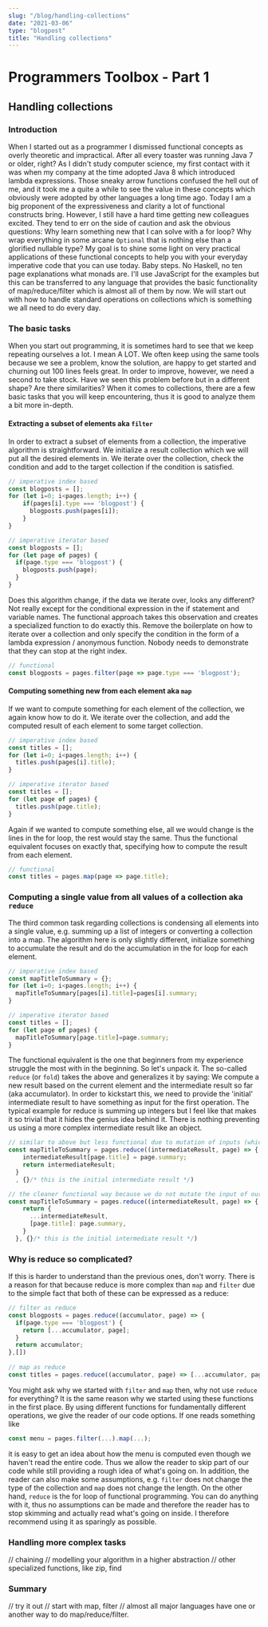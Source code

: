 ```yaml
---
slug: "/blog/handling-collections"
date: "2021-03-06"
type: "blogpost"
title: "Handling collections"
---
```


# Programmers Toolbox - Part 1
## Handling collections 
### Introduction

When I started out as a programmer I dismissed functional concepts as overly theoretic and impractical. After all every toaster was running Java 7 or older, right? As I didn't study computer science, my first contact with it was when my company at the time adopted Java 8 which introduced lambda expressions. Those sneaky arrow functions confused the hell out of me, and it took me a quite a while to see the value in these concepts which obviously were adopted by other languages a long time ago.
Today I am a big proponent of the expressiveness and clarity a lot of functional constructs bring. However, I still have a hard time getting new colleagues excited. They tend to err on the side of caution and ask the obvious questions: Why learn something new that I can solve with a for loop? Why wrap everything in some arcane `Optional` that is nothing else than a glorified nullable type?
My goal is to shine some light on very practical applications of these functional concepts to help you with your everyday imperative code that you can use today. Baby steps. No Haskell, no ten page explanations what monads are. I'll use JavaScript for the examples but this can be transferred to any language that provides the basic functionality of map/reduce/filter which is almost all of them by now.
We will start out with how to handle standard operations on collections which is something we all need to do every day.

### The basic tasks
When you start out programming, it is sometimes hard to see that we keep repeating ourselves a lot. I mean A LOT. We often keep using the same tools because we see a problem, know the solution, are happy to get started and churning out 100 lines feels great. 
In order to improve, however, we need a second to take stock. Have we seen this problem before but in a different shape? Are there similarities? When it comes to collections, there are a few basic tasks that you will keep encountering, thus it is good to analyze them a bit more in-depth.

#### Extracting a subset of elements aka `filter`
In order to extract a subset of elements from a collection, the imperative algorithm is straightforward. We initialize a result collection which we will put all the desired elements in. We iterate over the collection, check the condition and add to the target collection if the condition is satisfied.
```javascript
// imperative index based
const blogposts = [];
for (let i=0; i<pages.length; i++) {
	if(pages[i].type === 'blogpost') {
	  blogposts.push(pages[i]);
    }
}

// imperative iterator based
const blogposts = [];
for (let page of pages) {
  if(page.type === 'blogpost') {
    blogposts.push(page);
  }
}
```
Does this algorithm change, if the data we iterate over, looks any different? Not really except for the conditional expression in the if statement and variable names. The functional approach takes this observation and creates a specialized function to do exactly this. Remove the boilerplate on how to iterate over a collection and only specify the condition in the form of a lambda expression / anonymous function. Nobody needs to demonstrate that they can stop at the right index.
```javascript
// functional
const blogposts = pages.filter(page => page.type === 'blogpost');
```

#### Computing something new from each element aka `map`
If we want to compute something for each element of the collection, we again know how to do it. We iterate over the collection, and add the computed result of each element to some target collection.

```javascript
// imperative index based
const titles = [];
for (let i=0; i<pages.length; i++) {
  titles.push(pages[i].title);
}

// imperative iterator based
const titles = [];
for (let page of pages) {
  titles.push(page.title);
}
```
Again if we wanted to compute something else, all we would change is the lines in the for loop, the rest would stay the same. Thus the functional equivalent focuses on exactly that, specifying how to compute the result from each element.
```javascript
// functional
const titles = pages.map(page => page.title);
```

### Computing a single value from all values of a collection aka `reduce`
The third common task regarding collections is condensing all elements into a single value, e.g. summing up a list of integers or converting a collection into a map. The algorithm here is only slightly different, initialize something to accumulate the result and do the accumulation in the for loop for each element.
```javascript
// imperative index based
const mapTitleToSummary = {};
for (let i=0; i<pages.length; i++) {
  mapTitleToSummary[pages[i].title]=pages[i].summary;
}

// imperative iterator based
const titles = [];
for (let page of pages) {
  mapTitleToSummary[page.title]=page.summary;
}
```
The functional equivalent is the one that beginners from my experience struggle the most with in the beginning. So let's unpack it. The so-called `reduce` (or `fold`) takes the above and generalizes it by saying: We compute a new result based on the current element and the intermediate result so far (aka accumulator). In order to kickstart this, we need to provide the 'initial' intermediate result to have something as input for the first operation. The typical example for reduce is summing up integers but I feel like that makes it so trivial that it hides the genius idea behind it. There is nothing preventing us using a more complex intermediate result like an object.
```javascript
// similar to above but less functional due to mutation of inputs (which some languages even forbid)
const mapTitleToSummary = pages.reduce((intermediateResult, page) => {
    intermediateResult[page.title] = page.summary;
    return intermediateResult; 
  }
  , {}/* this is the initial intermediate result */)

// the cleaner functional way because we do not mutate the input of our function
const mapTitleToSummary = pages.reduce((intermediateResult, page) => {
    return {
      ...intermediateResult,
      [page.title]: page.summary,
    }
  }, {}/* this is the initial intermediate result */)
```

### Why is reduce so complicated?
If this is harder to understand than the previous ones, don't worry. There is a reason for that because reduce is more complex than `map` and `filter` due to the simple fact that both of these can be expressed as a reduce:
```javascript
// filter as reduce
const blogposts = pages.reduce((accumulator, page) => {
  if(page.type === 'blogpost') {
    return [...accumulator, page];
  }
  return accumulator;
},[])
  
// map as reduce
const titles = pages.reduce((accumulator, page) => [...accumulator, page.title], []);
```
You might ask why we started with `filter` and `map` then, why not use `reduce` for everything? It is the same reason why we started using these functions in the first place. By using different functions for fundamentally different operations, we give the reader of our code options.
If one reads something like 
```javascript
const menu = pages.filter(...).map(...);
```
it is easy to get an idea about how the menu is computed even though we haven't read the entire code. Thus we allow the reader to skip part of our code while still providing a rough idea of what's going on.
In addition, the reader can also make some assumptions, e.g. `filter` does not change the type of the collection and `map` does not change the length. On the other hand, `reduce` is the for loop of functional programming. You can do anything with it, thus no assumptions can be made and therefore the reader has to stop skimming and actually read what's going on inside. I therefore recommend using it as sparingly as possible.

### Handling more complex tasks
// chaining
// modelling your algorithm in a higher abstraction
// other specialized functions, like zip, find


### Summary
// try it out
// start with map, filter
// almost all major languages have one or another way to do map/reduce/filter.